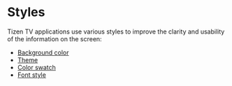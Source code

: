 # Styles

Tizen TV applications use various styles to improve the clarity and usability of the information on the screen:

-   [Background color](styles/background-color.md)
-   [Theme](styles/theme.md)
-   [Color swatch](style/color-swatch.md)
-   [Font style](styles/font-style.md)
